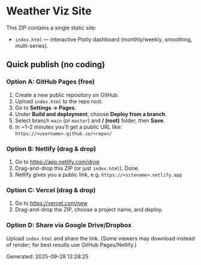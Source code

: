 # Weather Viz Site

This ZIP contains a single static site:

- `index.html` — interactive Plotly dashboard (monthly/weekly, smoothing, multi-series).

## Quick publish (no coding)

### Option A: GitHub Pages (free)
1. Create a new public repository on GitHub.
2. Upload `index.html` to the repo root.
3. Go to **Settings → Pages**.
4. Under **Build and deployment**, choose **Deploy from a branch**.
5. Select branch `main` (or `master`) and **/ (root)** folder, then **Save**.
6. In ~1–2 minutes you'll get a public URL like: `https://<username>.github.io/<repo>/`

### Option B: Netlify (drag & drop)
1. Go to https://app.netlify.com/drop
2. Drag-and-drop this ZIP (or just `index.html`). Done.
3. Netlify gives you a public link, e.g. `https://<sitename>.netlify.app`

### Option C: Vercel (drag & drop)
1. Go to https://vercel.com/new
2. Drag-and-drop the ZIP, choose a project name, and deploy.

### Option D: Share via Google Drive/Dropbox
Upload `index.html` and share the link. (Some viewers may download instead of render; for best results use GitHub Pages/Netlify.)

Generated: 2025-09-28 12:28:25
